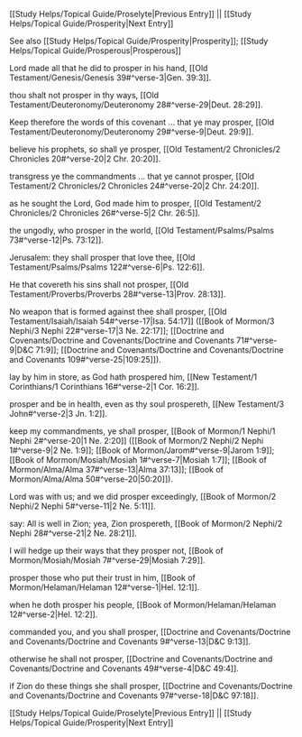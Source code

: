 [[Study Helps/Topical Guide/Proselyte|Previous Entry]]  ||  [[Study Helps/Topical Guide/Prosperity|Next Entry]]

 See also [[Study Helps/Topical Guide/Prosperity|Prosperity]]; [[Study Helps/Topical Guide/Prosperous|Prosperous]]

 Lord made all that he did to prosper in his hand, [[Old Testament/Genesis/Genesis 39#^verse-3|Gen. 39:3]].

 thou shalt not prosper in thy ways, [[Old Testament/Deuteronomy/Deuteronomy 28#^verse-29|Deut. 28:29]].

 Keep therefore the words of this covenant ... that ye may prosper, [[Old Testament/Deuteronomy/Deuteronomy 29#^verse-9|Deut. 29:9]].

 believe his prophets, so shall ye prosper, [[Old Testament/2 Chronicles/2 Chronicles 20#^verse-20|2 Chr. 20:20]].

 transgress ye the commandments ... that ye cannot prosper, [[Old Testament/2 Chronicles/2 Chronicles 24#^verse-20|2 Chr. 24:20]].

 as he sought the Lord, God made him to prosper, [[Old Testament/2 Chronicles/2 Chronicles 26#^verse-5|2 Chr. 26:5]].

 the ungodly, who prosper in the world, [[Old Testament/Psalms/Psalms 73#^verse-12|Ps. 73:12]].

 Jerusalem: they shall prosper that love thee, [[Old Testament/Psalms/Psalms 122#^verse-6|Ps. 122:6]].

 He that covereth his sins shall not prosper, [[Old Testament/Proverbs/Proverbs 28#^verse-13|Prov. 28:13]].

 No weapon that is formed against thee shall prosper, [[Old Testament/Isaiah/Isaiah 54#^verse-17|Isa. 54:17]] ([[Book of Mormon/3 Nephi/3 Nephi 22#^verse-17|3 Ne. 22:17]]; [[Doctrine and Covenants/Doctrine and Covenants/Doctrine and Covenants 71#^verse-9|D&C 71:9]]; [[Doctrine and Covenants/Doctrine and Covenants/Doctrine and Covenants 109#^verse-25|109:25]]).

 lay by him in store, as God hath prospered him, [[New Testament/1 Corinthians/1 Corinthians 16#^verse-2|1 Cor. 16:2]].

 prosper and be in health, even as thy soul prospereth, [[New Testament/3 John#^verse-2|3 Jn. 1:2]].

 keep my commandments, ye shall prosper, [[Book of Mormon/1 Nephi/1 Nephi 2#^verse-20|1 Ne. 2:20]] ([[Book of Mormon/2 Nephi/2 Nephi 1#^verse-9|2 Ne. 1:9]]; [[Book of Mormon/Jarom#^verse-9|Jarom 1:9]]; [[Book of Mormon/Mosiah/Mosiah 1#^verse-7|Mosiah 1:7]]; [[Book of Mormon/Alma/Alma 37#^verse-13|Alma 37:13]]; [[Book of Mormon/Alma/Alma 50#^verse-20|50:20]]).

 Lord was with us; and we did prosper exceedingly, [[Book of Mormon/2 Nephi/2 Nephi 5#^verse-11|2 Ne. 5:11]].

 say: All is well in Zion; yea, Zion prospereth, [[Book of Mormon/2 Nephi/2 Nephi 28#^verse-21|2 Ne. 28:21]].

 I will hedge up their ways that they prosper not, [[Book of Mormon/Mosiah/Mosiah 7#^verse-29|Mosiah 7:29]].

 prosper those who put their trust in him, [[Book of Mormon/Helaman/Helaman 12#^verse-1|Hel. 12:1]].

 when he doth prosper his people, [[Book of Mormon/Helaman/Helaman 12#^verse-2|Hel. 12:2]].

 commanded you, and you shall prosper, [[Doctrine and Covenants/Doctrine and Covenants/Doctrine and Covenants 9#^verse-13|D&C 9:13]].

 otherwise he shall not prosper, [[Doctrine and Covenants/Doctrine and Covenants/Doctrine and Covenants 49#^verse-4|D&C 49:4]].

 if Zion do these things she shall prosper, [[Doctrine and Covenants/Doctrine and Covenants/Doctrine and Covenants 97#^verse-18|D&C 97:18]].

[[Study Helps/Topical Guide/Proselyte|Previous Entry]]  ||  [[Study Helps/Topical Guide/Prosperity|Next Entry]]